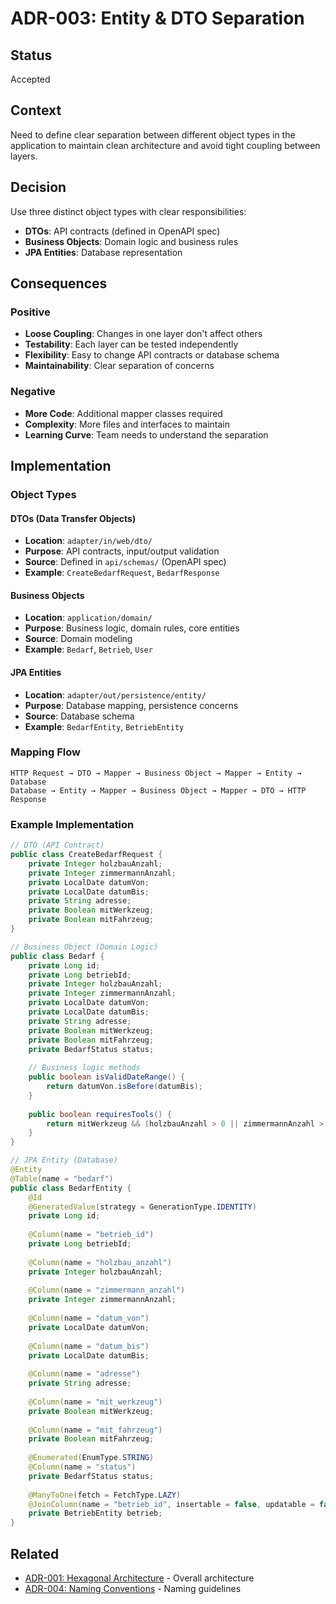 # ADR-003: Entity & DTO Separation

## Status
Accepted

## Context
Need to define clear separation between different object types in the application to maintain clean architecture and avoid tight coupling between layers.

## Decision
Use three distinct object types with clear responsibilities:

- **DTOs**: API contracts (defined in OpenAPI spec)
- **Business Objects**: Domain logic and business rules  
- **JPA Entities**: Database representation

## Consequences

### Positive
- **Loose Coupling**: Changes in one layer don't affect others
- **Testability**: Each layer can be tested independently
- **Flexibility**: Easy to change API contracts or database schema
- **Maintainability**: Clear separation of concerns

### Negative
- **More Code**: Additional mapper classes required
- **Complexity**: More files and interfaces to maintain
- **Learning Curve**: Team needs to understand the separation

## Implementation

### Object Types

#### DTOs (Data Transfer Objects)
- **Location**: `adapter/in/web/dto/`
- **Purpose**: API contracts, input/output validation
- **Source**: Defined in `api/schemas/` (OpenAPI spec)
- **Example**: `CreateBedarfRequest`, `BedarfResponse`

#### Business Objects
- **Location**: `application/domain/`
- **Purpose**: Business logic, domain rules, core entities
- **Source**: Domain modeling
- **Example**: `Bedarf`, `Betrieb`, `User`

#### JPA Entities
- **Location**: `adapter/out/persistence/entity/`
- **Purpose**: Database mapping, persistence concerns
- **Source**: Database schema
- **Example**: `BedarfEntity`, `BetriebEntity`

### Mapping Flow
```
HTTP Request → DTO → Mapper → Business Object → Mapper → Entity → Database
Database → Entity → Mapper → Business Object → Mapper → DTO → HTTP Response
```

### Example Implementation

```java
// DTO (API Contract)
public class CreateBedarfRequest {
    private Integer holzbauAnzahl;
    private Integer zimmermannAnzahl;
    private LocalDate datumVon;
    private LocalDate datumBis;
    private String adresse;
    private Boolean mitWerkzeug;
    private Boolean mitFahrzeug;
}

// Business Object (Domain Logic)
public class Bedarf {
    private Long id;
    private Long betriebId;
    private Integer holzbauAnzahl;
    private Integer zimmermannAnzahl;
    private LocalDate datumVon;
    private LocalDate datumBis;
    private String adresse;
    private Boolean mitWerkzeug;
    private Boolean mitFahrzeug;
    private BedarfStatus status;
    
    // Business logic methods
    public boolean isValidDateRange() {
        return datumVon.isBefore(datumBis);
    }
    
    public boolean requiresTools() {
        return mitWerkzeug && (holzbauAnzahl > 0 || zimmermannAnzahl > 0);
    }
}

// JPA Entity (Database)
@Entity
@Table(name = "bedarf")
public class BedarfEntity {
    @Id
    @GeneratedValue(strategy = GenerationType.IDENTITY)
    private Long id;
    
    @Column(name = "betrieb_id")
    private Long betriebId;
    
    @Column(name = "holzbau_anzahl")
    private Integer holzbauAnzahl;
    
    @Column(name = "zimmermann_anzahl")
    private Integer zimmermannAnzahl;
    
    @Column(name = "datum_von")
    private LocalDate datumVon;
    
    @Column(name = "datum_bis")
    private LocalDate datumBis;
    
    @Column(name = "adresse")
    private String adresse;
    
    @Column(name = "mit_werkzeug")
    private Boolean mitWerkzeug;
    
    @Column(name = "mit_fahrzeug")
    private Boolean mitFahrzeug;
    
    @Enumerated(EnumType.STRING)
    @Column(name = "status")
    private BedarfStatus status;
    
    @ManyToOne(fetch = FetchType.LAZY)
    @JoinColumn(name = "betrieb_id", insertable = false, updatable = false)
    private BetriebEntity betrieb;
}
```

## Related
- [ADR-001: Hexagonal Architecture](adr-001-hexagonal-architecture.md) - Overall architecture
- [ADR-004: Naming Conventions](adr-004-naming-conventions.md) - Naming guidelines 